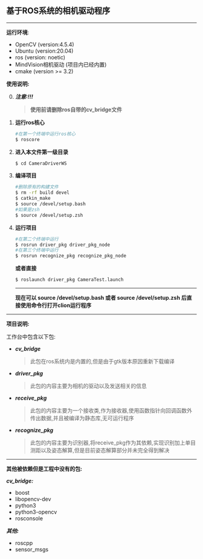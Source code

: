 ## 基于ROS系统的相机驱动程序

<hr>

**运行环境**:

- OpenCV (version:4.5.4)
- Ubuntu (version:20.04)
- ros (version: noetic)
- MindVision相机驱动 (项目内已经内置)
- cmake (version >= 3.2)

**使用说明:**

0. **_注意:!!!_**

   >**使用前请删除ros自带的cv_bridge文件**

1. **运行ros核心**

   ```bash
   #在第一个终端中运行ros核心
   $ roscore
   ```

2. **进入本文件第一级目录**

   ```bash
   $ cd CameraDriverWS
   ```

3. **编译项目**

   ```bash
   #删除原有的构建文件
   $ rm -rf build devel
   $ catkin_make
   $ source /devel/setup.bash
   #如果是zsh
   $ source /devel/setup.zsh
   ```

4. **运行项目**

   ```bash
   #在第二个终端中运行
   $ rosrun driver_pkg driver_pkg_node
   #在第三个终端中运行
   $ rosrun recognize_pkg recognize_pkg_node
   ```

   **或者直接**
   
   ```bash
   $ roslaunch driver_pkg CameraTest.launch
   ```
   <hr>
  
   **现在可以 source /devel/setup.bash 或者 source /devel/setup.zsh 后直接使用命令行打开clion运行程序**
   
   
<hr>
   
**项目说明:**

工作台中包含以下包:

- _**cv_bridge**_     
   >此包在ros系统内是内置的,但是由于gtk版本原因重新下载编译
- _**driver_pkg**_  
   >此包的内容主要为相机的驱动以及发送相关的信息
- _**receive_pkg**_ 
   >此包的内容主要为一个接收类,作为接收器,使用函数指针向回调函数外传出数据,并且被编译为静态库,无可运行程序
- **_recognize_pkg_**
   >此包的内容主要为识别器,将receive_pkg作为其依赖,实现识别加上单目测距以及姿态解算,但是目前姿态解算部分并未完全得到解决

<hr>   
   
**其他被依赖但是工程中没有的包:**

**_cv_bridge:_**

- boost
- libopencv-dev
- python3
- python3-opencv
- rosconsole

**_其他:_**

- roscpp
- sensor_msgs

